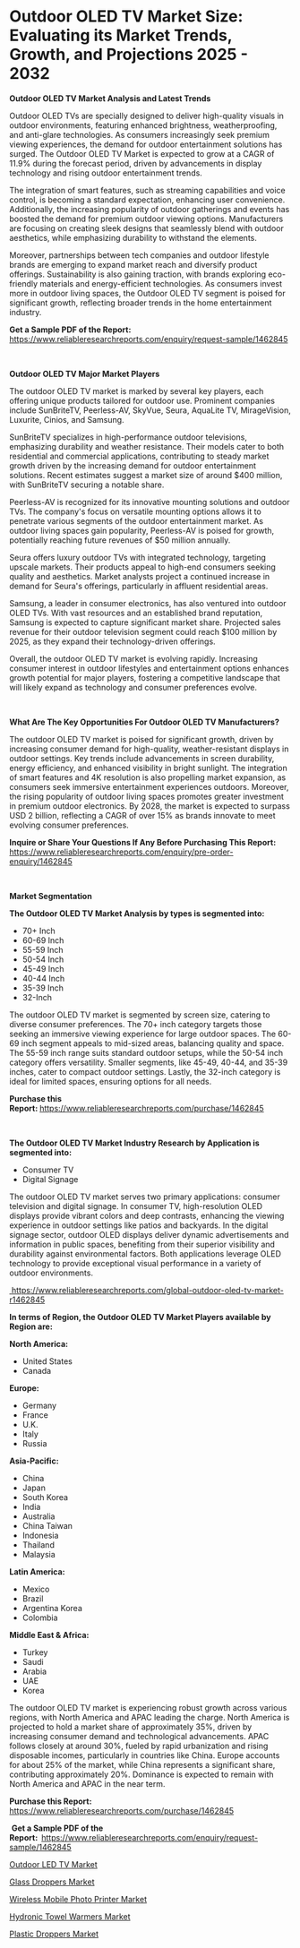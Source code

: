 <p><h1>Outdoor OLED TV Market Size: Evaluating its Market Trends, Growth, and Projections 2025 - 2032</h1></p><p><strong>Outdoor OLED TV Market Analysis and Latest Trends</strong></p>
<p><p>Outdoor OLED TVs are specially designed to deliver high-quality visuals in outdoor environments, featuring enhanced brightness, weatherproofing, and anti-glare technologies. As consumers increasingly seek premium viewing experiences, the demand for outdoor entertainment solutions has surged. The Outdoor OLED TV Market is expected to grow at a CAGR of 11.9% during the forecast period, driven by advancements in display technology and rising outdoor entertainment trends.</p><p>The integration of smart features, such as streaming capabilities and voice control, is becoming a standard expectation, enhancing user convenience. Additionally, the increasing popularity of outdoor gatherings and events has boosted the demand for premium outdoor viewing options. Manufacturers are focusing on creating sleek designs that seamlessly blend with outdoor aesthetics, while emphasizing durability to withstand the elements.</p><p>Moreover, partnerships between tech companies and outdoor lifestyle brands are emerging to expand market reach and diversify product offerings. Sustainability is also gaining traction, with brands exploring eco-friendly materials and energy-efficient technologies. As consumers invest more in outdoor living spaces, the Outdoor OLED TV segment is poised for significant growth, reflecting broader trends in the home entertainment industry.</p></p>
<p><strong>Get a Sample PDF of the Report:&nbsp;</strong> <a href="https://www.reliableresearchreports.com/enquiry/request-sample/1462845?utm_campaign=8&utm_medium=2&utm_source=Github&utm_content=ia&utm_term=07022025&utm_id=outdoor-oled-tv">https://www.reliableresearchreports.com/enquiry/request-sample/1462845</a></p>
<p>&nbsp;</p>
<p><strong>Outdoor OLED TV Major Market Players</strong></p>
<p><p>The outdoor OLED TV market is marked by several key players, each offering unique products tailored for outdoor use. Prominent companies include SunBriteTV, Peerless-AV, SkyVue, Seura, AquaLite TV, MirageVision, Luxurite, Cinios, and Samsung. </p><p>SunBriteTV specializes in high-performance outdoor televisions, emphasizing durability and weather resistance. Their models cater to both residential and commercial applications, contributing to steady market growth driven by the increasing demand for outdoor entertainment solutions. Recent estimates suggest a market size of around $400 million, with SunBriteTV securing a notable share.</p><p>Peerless-AV is recognized for its innovative mounting solutions and outdoor TVs. The company's focus on versatile mounting options allows it to penetrate various segments of the outdoor entertainment market. As outdoor living spaces gain popularity, Peerless-AV is poised for growth, potentially reaching future revenues of $50 million annually.</p><p>Seura offers luxury outdoor TVs with integrated technology, targeting upscale markets. Their products appeal to high-end consumers seeking quality and aesthetics. Market analysts project a continued increase in demand for Seura's offerings, particularly in affluent residential areas.</p><p>Samsung, a leader in consumer electronics, has also ventured into outdoor OLED TVs. With vast resources and an established brand reputation, Samsung is expected to capture significant market share. Projected sales revenue for their outdoor television segment could reach $100 million by 2025, as they expand their technology-driven offerings.</p><p>Overall, the outdoor OLED TV market is evolving rapidly. Increasing consumer interest in outdoor lifestyles and entertainment options enhances growth potential for major players, fostering a competitive landscape that will likely expand as technology and consumer preferences evolve.</p></p>
<p>&nbsp;</p>
<p><strong>What Are The Key Opportunities For Outdoor OLED TV Manufacturers?</strong></p>
<p><p>The outdoor OLED TV market is poised for significant growth, driven by increasing consumer demand for high-quality, weather-resistant displays in outdoor settings. Key trends include advancements in screen durability, energy efficiency, and enhanced visibility in bright sunlight. The integration of smart features and 4K resolution is also propelling market expansion, as consumers seek immersive entertainment experiences outdoors. Moreover, the rising popularity of outdoor living spaces promotes greater investment in premium outdoor electronics. By 2028, the market is expected to surpass USD 2 billion, reflecting a CAGR of over 15% as brands innovate to meet evolving consumer preferences.</p></p>
<p><strong>Inquire or Share Your Questions If Any Before Purchasing This Report:</strong> <a href="https://www.reliableresearchreports.com/enquiry/pre-order-enquiry/1462845?utm_campaign=8&utm_medium=2&utm_source=Github&utm_content=ia&utm_term=07022025&utm_id=outdoor-oled-tv">https://www.reliableresearchreports.com/enquiry/pre-order-enquiry/1462845</a></p>
<p>&nbsp;</p>
<p><strong>Market Segmentation</strong></p>
<p><strong>The Outdoor OLED TV Market Analysis by types is segmented into:</strong></p>
<p><ul><li>70+ Inch</li><li>60-69 Inch</li><li>55-59 Inch</li><li>50-54 Inch</li><li>45-49 Inch</li><li>40-44 Inch</li><li>35-39 Inch</li><li>32-Inch</li></ul></p>
<p><p>The outdoor OLED TV market is segmented by screen size, catering to diverse consumer preferences. The 70+ inch category targets those seeking an immersive viewing experience for large outdoor spaces. The 60-69 inch segment appeals to mid-sized areas, balancing quality and space. The 55-59 inch range suits standard outdoor setups, while the 50-54 inch category offers versatility. Smaller segments, like 45-49, 40-44, and 35-39 inches, cater to compact outdoor settings. Lastly, the 32-inch category is ideal for limited spaces, ensuring options for all needs.</p></p>
<p><strong>Purchase this Report:&nbsp;</strong><a href="https://www.reliableresearchreports.com/purchase/1462845?utm_campaign=8&utm_medium=2&utm_source=Github&utm_content=ia&utm_term=07022025&utm_id=outdoor-oled-tv">https://www.reliableresearchreports.com/purchase/1462845</a></p>
<p>&nbsp;</p>
<p><strong>The Outdoor OLED TV Market Industry Research by Application is segmented into:</strong></p>
<p><ul><li>Consumer TV</li><li>Digital Signage</li></ul></p>
<p><p>The outdoor OLED TV market serves two primary applications: consumer television and digital signage. In consumer TV, high-resolution OLED displays provide vibrant colors and deep contrasts, enhancing the viewing experience in outdoor settings like patios and backyards. In the digital signage sector, outdoor OLED displays deliver dynamic advertisements and information in public spaces, benefiting from their superior visibility and durability against environmental factors. Both applications leverage OLED technology to provide exceptional visual performance in a variety of outdoor environments.</p></p>
<p><a href="https://www.reliableresearchreports.com/global-outdoor-oled-tv-market-r1462845?utm_campaign=8&utm_medium=2&utm_source=Github&utm_content=ia&utm_term=07022025&utm_id=outdoor-oled-tv">&nbsp;https://www.reliableresearchreports.com/global-outdoor-oled-tv-market-r1462845</a></p>
<p><strong>In terms of Region, the Outdoor OLED TV Market Players available by Region are:</strong></p>
<p>
    <p> <strong> North America: </strong>
        <ul>
            <li>United States</li>
            <li>Canada</li>
        </ul>
        </p> 
    <p> <strong> Europe: </strong>
        <ul>
            <li>Germany</li>
            <li>France</li>
            <li>U.K.</li>
            <li>Italy</li>
            <li>Russia</li>
        </ul>
        </p> 
    <p> <strong> Asia-Pacific: </strong>
        <ul>
            <li>China</li>
            <li>Japan</li>
            <li>South Korea</li>
            <li>India</li>
            <li>Australia</li>
            <li>China Taiwan</li>
            <li>Indonesia</li>
            <li>Thailand</li>
            <li>Malaysia</li>
        </ul>
        </p> 
    <p> <strong> Latin America: </strong>
        <ul>
            <li>Mexico</li>
            <li>Brazil</li>
            <li>Argentina Korea</li>
            <li>Colombia</li>
        </ul>
        </p> 
    <p> <strong> Middle East & Africa: </strong>
        <ul>
            <li>Turkey</li>
            <li>Saudi</li>
            <li>Arabia</li>
            <li>UAE</li>
            <li>Korea</li>
        </ul>
    </p>
    </p>
<p><p>The outdoor OLED TV market is experiencing robust growth across various regions, with North America and APAC leading the charge. North America is projected to hold a market share of approximately 35%, driven by increasing consumer demand and technological advancements. APAC follows closely at around 30%, fueled by rapid urbanization and rising disposable incomes, particularly in countries like China. Europe accounts for about 25% of the market, while China represents a significant share, contributing approximately 20%. Dominance is expected to remain with North America and APAC in the near term.</p></p>
<p><strong>Purchase this Report: </strong><a href="https://www.reliableresearchreports.com/purchase/1462845?utm_campaign=8&utm_medium=2&utm_source=Github&utm_content=ia&utm_term=07022025&utm_id=outdoor-oled-tv">https://www.reliableresearchreports.com/purchase/1462845</a></p>
<p>&nbsp;<strong>Get a Sample PDF of the Report:&nbsp;&nbsp;</strong><a href="https://www.reliableresearchreports.com/enquiry/request-sample/1462845?utm_campaign=8&utm_medium=2&utm_source=Github&utm_content=ia&utm_term=07022025&utm_id=outdoor-oled-tv">https://www.reliableresearchreports.com/enquiry/request-sample/1462845</a></p>
<p><strong></strong></p>
<p><p><a href="https://github.com/dingharhouma/Market-Research-Report-List-1/blob/main/outdoor-led-tv-market.md?utm_campaign=8&utm_medium=2&utm_source=Github&utm_content=ia&utm_term=07022025&utm_id=outdoor-oled-tv">Outdoor LED TV Market</a></p><p><a href="https://github.com/tashiafun920/Market-Research-Report-List-1/blob/main/glass-droppers-market.md?utm_campaign=8&utm_medium=2&utm_source=Github&utm_content=ia&utm_term=07022025&utm_id=outdoor-oled-tv">Glass Droppers Market</a></p><p><a href="https://github.com/tshumaalzlam0/Market-Research-Report-List-1/blob/main/wireless-mobile-photo-printer-market.md?utm_campaign=8&utm_medium=2&utm_source=Github&utm_content=ia&utm_term=07022025&utm_id=outdoor-oled-tv">Wireless Mobile Photo Printer Market</a></p><p><a href="https://github.com/bornergabrielle89/Market-Research-Report-List-1/blob/main/hydronic-towel-warmers-market.md?utm_campaign=8&utm_medium=2&utm_source=Github&utm_content=ia&utm_term=07022025&utm_id=outdoor-oled-tv">Hydronic Towel Warmers Market</a></p><p><a href="https://github.com/toldenargelia86/Market-Research-Report-List-1/blob/main/plastic-droppers-market.md?utm_campaign=8&utm_medium=2&utm_source=Github&utm_content=ia&utm_term=07022025&utm_id=outdoor-oled-tv">Plastic Droppers Market</a></p></p>